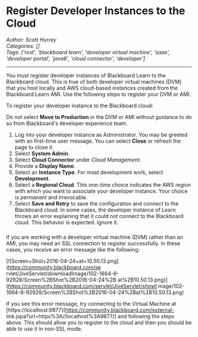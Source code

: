 # Register Developer Instances to the Cloud
*Author: Scott Hurrey*  
*Categories: []*  
*Tags: ['rest', 'blackboard learn', 'developer virtual machine', 'saas', 'developer portal', 'java8', 'cloud connector', 'developer']*  
<hr />
You must register developer instances of Blackboard Learn to the Blackboard
cloud. This is true of both developer virtual machines (DVM) that you host
locally and AWS cloud-based instances created from the Blackboard Learn AMI.
Use the following steps to register your DVM or AMI.

To register your developer instance to the Blackboard cloud:

Do not select **Move to Production** in the DVM or AMI without guidance to do
so from Blackboard's developer experience team.

  1. Log into your developer instance as Administrator. You may be greeted with an first-time user message. You can select **Close** or refresh the page to close it.
  2. Select **System Admin**.
  3. Select **Cloud Connector** under _Cloud Management_.
  4. Provide a **Display Name**.
  5. Select an **Instance Type**. For most development work, select **Development**.
  6. Select a **Regional Cloud**. This one-time choice indicates the AWS region with which you want to associate your developer instance. Your choice is permanent and irrevocable.
  7. Select **Save and Retry** to save the configuration and connect to the Blackboard cloud. In some cases, the developer instance of Learn throws an error explaining that it could not connect to the Blackboard cloud. This behavior is expected. Ignore it.

###

If you are working with a developer virtual machine (DVM) rather than an AMI,
you may need an SSL connection to register successfully. In these cases, you
receive an error message like the following:

[![Screen+Shot+2016-04-24+at+10.50.13.png](https://community.blackboard.com/se
rvlet/JiveServlet/downloadImage/102-1664-8-92928/Screen%2BShot%2B2016-04-24%2B
at%2B10.50.13.png)](https://community.blackboard.com/servlet/JiveServlet/showI
mage/102-1664-8-92928/Screen%2BShot%2B2016-04-24%2Bat%2B10.50.13.png)

If you see this error message, try connecting to the Virtual Machine at
[https://localhost:9877](https://community.blackboard.com/external-
link.jspa?url=https%3A//localhost%3A9877/) and following the steps
above. This should allow you to register to the cloud and then you should be
able to use it in non-SSL mode.

